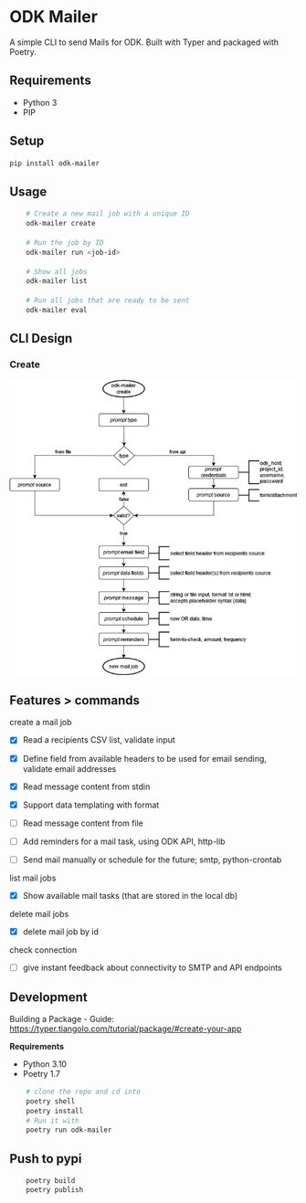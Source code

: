 # ODK Mailer

A simple CLI to send Mails for ODK.
Built with Typer and packaged with Poetry.

## Requirements
- Python 3
- PIP

## Setup
```bash
pip install odk-mailer
```

## Usage
```bash
    # Create a new mail job with a unique ID
    odk-mailer create

    # Run the job by ID
    odk-mailer run <job-id>

    # Show all jobs
    odk-mailer list

    # Run all jobs that are ready to be sent
    odk-mailer eval
```

## CLI Design
### Create
![odk-mailer-flow](odk-mailer-create-flow.png)

## Features > commands

create a mail job
- [x] Read a recipients CSV list, validate input
- [x] Define field from available headers to be used for email sending, validate email addresses
- [x] Read message content from stdin 
- [x] Support data templating with format
- [ ] Read message content from file
- [ ] Add reminders for a mail task, using ODK API, http-lib
- [ ] Send mail manually or schedule for the future; smtp, python-crontab


list mail jobs
- [x] Show available mail tasks (that are stored in the local db)

delete mail jobs
- [x] delete mail job by id


<!-- show queue:
- [ ] see upcoming mail jobs

show logs
- [ ] see past mail jobs by status -->

check connection
- [ ] give instant feedback about connectivity to SMTP and API endpoints

## Development
Building a Package - Guide: https://typer.tiangolo.com/tutorial/package/#create-your-app

**Requirements**
- Python 3.10
- Poetry 1.7

```bash
    # clone the repo and cd into
    poetry shell
    poetry install
    # Run it with
    poetry run odk-mailer 
```

## Push to pypi

```
    poetry build
    poetry publish
```